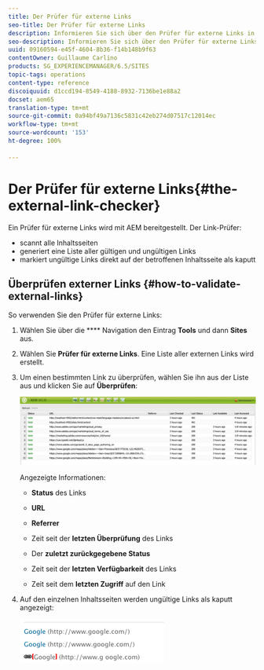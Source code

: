 ```yaml
---
title: Der Prüfer für externe Links
seo-title: Der Prüfer für externe Links
description: Informieren Sie sich über den Prüfer für externe Links in AEM.
seo-description: Informieren Sie sich über den Prüfer für externe Links in AEM.
uuid: 09160594-e45f-4604-8b36-f14b148b9f63
contentOwner: Guillaume Carlino
products: SG_EXPERIENCEMANAGER/6.5/SITES
topic-tags: operations
content-type: reference
discoiquuid: d1ccd194-8549-4188-8932-7136be1e88a2
docset: aem65
translation-type: tm+mt
source-git-commit: 0a94bf49a7136c5831c42eb274d07517c12014ec
workflow-type: tm+mt
source-wordcount: '153'
ht-degree: 100%

---
```



# Der Prüfer für externe Links{#the-external-link-checker}

Ein Prüfer für externe Links wird mit AEM bereitgestellt. Der Link-Prüfer:

* scannt alle Inhaltsseiten
* generiert eine Liste aller gültigen und ungültigen Links
* markiert ungültige Links direkt auf der betroffenen Inhaltsseite als kaputt

## Überprüfen externer Links {#how-to-validate-external-links}

So verwenden Sie den Prüfer für externe Links:

1. Wählen Sie über die **** Navigation den Eintrag **Tools** und dann **Sites** aus.
1. Wählen Sie **Prüfer für externe Links**. Eine Liste aller externen Links wird erstellt.
1. Um einen bestimmten Link zu überprüfen, wählen Sie ihn aus der Liste aus und klicken Sie auf **Überprüfen**:

   ![](assets/telc-01.png)

   Angezeigte Informationen:

   * **Status** des Links
   * **URL**
   * **Referrer**
   * Zeit seit der **letzten Überprüfung** des Links
   * Der **zuletzt zurückgegebene Status**

   * Zeit seit der **letzten Verfügbarkeit** des Links
   * Zeit seit dem **letzten Zugriff** auf den Link

1. Auf den einzelnen Inhaltsseiten werden ungültige Links als kaputt angezeigt:

   ![](assets/chlimage_1-143.png)
